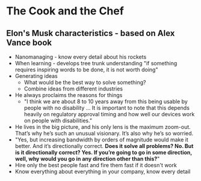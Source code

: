 # The Cook and the Chef

## Elon's Musk characteristics - based on Alex Vance book

- Nanomanaging - know every detail about his rockets
- When learning - develops tree trunk understanding
"if something requires inspiring words to be done, it is not worth doing"
- Generating ideas
  - What would be the best way to solve something?
  - Combine ideas from different industries
- He always proclaims the reasons for things
  - "I think we are about 8 to 10 years away from this being usable by people with no disability … It is important to note that this depends heavily on regulatory approval timing and how well our devices work on people with disabilities."
- He lives in the big picture, and his only lens is the maximum zoom-out. That’s why he’s such an unusual visionary. It’s also why he’s so worried.
- "Yes, but increasing bandwidth by orders of magnitude would make it better. And it’s directionally correct. **Does it solve all problems? No. But is it directionally correct? Yes. If you’re going to go in some direction, well, why would you go in any direction other than this?**"
- Hire only the best people fast and fire them fast if it doesn't work
- Know everything about everything in your company, know every detail
